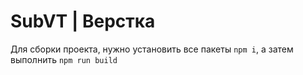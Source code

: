 # SubVT | Верстка
Для сборки проекта, нужно установить все пакеты `npm i`, а затем выполнить `npm run build`